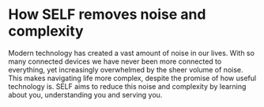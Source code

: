 # How SELF removes noise and complexity

Modern technology has created a vast amount of noise in our lives. With so many connected devices we have never been more connected to everything, yet increasingly overwhelmed by the sheer volume of noise. This makes navigating life more complex, despite the promise of how useful technology is. SELF aims to reduce this noise and complexity by learning about you, understanding you and serving you.&#x20;
